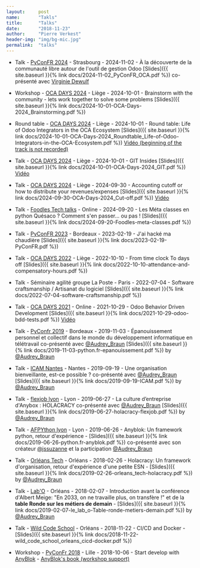```yaml
---
layout:     post
name:       "Takls"
title:      "Talks"
date:       "2018-11-23"
author:     "Pierre Verkest"
header-img: "img/bg-mic.jpg"
permalink:  "talks"
---
```


* Talk -
  [PyConFR 2024](https://www.pycon.fr/2024/) -
  Strasbourg -
  2024-11-02 -
  À la découverte de la communauté libre autour de l'outil de gestion Odoo
  [Slides]({{ site.baseurl }}{% link docs/2024-11-02_PyConFR_OCA.pdf %}) co-présenté avec
  [Virginie Dewulf](https://www.linkedin.com/in/vdewulf/)

* Workshop -
  [OCA DAYS 2024](https://odoo-community.org/event/oca-days-2024-liege-2024-09-30-2024-10-01-149/track/2-00pm-brainstorm-with-the-community-lets-work-together-to-solve-some-problems-2hrs-319) -
  Liège -
  2024-10-01 -
  Brainstorm with the community - lets work together to solve some problems
  [Slides]({{ site.baseurl }}{% link docs/2024-10-01-OCA-Days-2024_Brainstorming.pdf %})

* Round table -
  [OCA DAYS 2024](https://odoo-community.org/event/oca-days-2024-liege-2024-09-30-2024-10-01-149/track/11-50am-round-table-life-of-odoo-integrators-in-the-oca-ecosystem-70mins-318) -
  Liège -
  2024-10-01 -
  Round table: Life of Odoo Integrators in the OCA Ecosystem
  [Slides]({{ site.baseurl }}{% link docs/2024-10-01-OCA-Days-2024_Roundtable_Life-of-Odoo-Integrators-in-the-OCA-Ecosystem.pdf %})
  [Vidéo (beginning of the track is not recorded)](https://youtu.be/FpTEMFOZkQg)

* Talk -
  [OCA DAYS 2024](https://odoo-community.org/event/oca-days-2024-liege-2024-09-30-2024-10-01-149/track/9-30am-git-insides-30mins-282) -
  Liège -
  2024-10-01 -
  GIT Insides
  [Slides]({{ site.baseurl }}{% link docs/2024-10-01-OCA-Days-2024_GIT.pdf %})
  [Vidéo](https://youtu.be/VV9n3SdNsJA)

* Talk -
  [OCA DAYS 2024](https://odoo-community.org/event/oca-days-2024-liege-2024-09-30-2024-10-01-149/track/10-30am-accounting-cutoff-or-how-to-distribute-your-revenues-expenses-30mins-281) -
  Liège -
  2024-09-30 -
  Accounting cutoff or how to distribute your revenues/expenses
  [Slides]({{ site.baseurl }}{% link docs/2024-09-30-OCA-Days-2024_Cut-off.pdf %})
  [Vidéo](https://youtu.be/7N39fjX0nBs)

* Talk -
  [Foodles Tech talks](https://www.foodles.com/) -
  Online -
  2024-09-20 -
  Les Méta classes en python Quésaco ? Comment s'en passer... ou pas !
  [Slides]({{ site.baseurl }}{% link docs/2024-09-20-Foodles-meta-classes.pdf %})

* Talk -
  [PyConFR 2023](https://www.pycon.fr/2023/) -
  Bordeaux -
  2023-02-19 -
  J'ai hacké ma chaudière
  [Slides]({{ site.baseurl }}{% link docs/2023-02-19-PyConFR.pdf %})

* Talk -
  [OCA DAYS 2022](https://odoo-community.org/event/oca-days-2022-liege-2022-10-10-2022-10-11-131/track/when-the-time-clock-allows-you-to-accumulate-compensatory-hours-134) -
  Liège -
  2022-10-10 -
  From time clock To days off
  [Slides]({{ site.baseurl }}{% link docs/2022-10-10-attendance-and-compensatory-hours.pdf %})
  
  
* Talk -
  Séminaire agilité groupe La Poste -
  Paris -
  2022-07-04 -
  Software craftsmanship / Artisanat du logiciel
  [Slides]({{ site.baseurl }}{% link docs/2022-07-04-software-craftsmanship.pdf %})


* Talk -
  [OCA DAYS 2021](https://odoo-community.org/event/oca-days-2021-online-2021-10-28-2021-10-29-128/page/introduction-oca-days-2021-online) -
  Online -
  2021-10-29 -
  Odoo Behavior Driven Development
  [Slides]({{ site.baseurl }}{% link docs/2021-10-29-odoo-bdd-tests.pdf %})
  [Vidéo](https://www.youtube.com/watch?v=WajEuNjmlSI)

* Talk -
  [PyConfr 2019](https://www.pycon.fr) -
  Bordeaux -
  2019-11-03 -
  Épanouissement personnel et collectif dans le monde du développement informatique en télétravail
  co-présenté avec [@Audrey_Braun](https://twitter.com/Audrey_Braun)
  [Slides]({{ site.baseurl }}{% link docs/2019-11-03-python.fr-epanouissement.pdf %})
  by [@Audrey_Braun](https://twitter.com/Audrey_Braun)

* Talk -
  [ICAM Nantes](https://www.icam.fr/campus/icam-nantes/) -
  Nantes -
  2019-09-19 -
  Une organisation bienveillante, est-ce possible ?
  co-présenté avec [@Audrey_Braun](https://twitter.com/Audrey_Braun)
  [Slides]({{ site.baseurl }}{% link docs/2019-09-19-ICAM.pdf %})
  by [@Audrey_Braun](https://twitter.com/Audrey_Braun)

* Talk -
  [flexjob lyon](https://flexjob.fr/) -
  Lyon -
  2019-06-27 -
  La culture d’entreprise d'Anybox : HOLACRACY
  co-présenté avec [@Audrey_Braun](https://twitter.com/Audrey_Braun)
  [Slides]({{ site.baseurl }}{% link docs/2019-06-27-holacracy-flexjob.pdf %})
  by [@Audrey_Braun](https://twitter.com/Audrey_Braun)

* Talk -
  [AFPYthon lyon](https://twitter.com/python_lyon) -
  Lyon -
  2019-06-26 -
  Anyblok: Un framework python, retour d'expérience -
  [Slides]({{ site.baseurl }}{% link docs/2019-06-26-python.fr-anyblok.pdf
 %}) co-présenté avec son créateur [@jssuzanne](https://twitter.com/jssuzanne)
 et la participation [@Audrey_Braun](https://twitter.com/Audrey_Braun)

* Talk -
  [Orléans Tech](https://orleans-tech.com/) -
  Orléans -
  2018-02-26 -
  Holacracy: Un framework d'organisation, retour d'expérience d'une petite ESN -
  [Slides]({{ site.baseurl }}{% link docs/2019-02-26-orleans_tech-holacracy.pdf %}) by [@Audrey_Braun](https://twitter.com/Audrey_Braun)

* Talk -
  [Lab'O](http://www.le-lab-o.fr/) -
  Orléans -
  2018-02-07 -
  Introduction avant la conférence d'Albert Meige: "En 2033, on ne travaille plus, on transfère !" et de la **table Ronde sur les métiers de demain** -
  [Slides]({{ site.baseurl }}{% link docs/2019-02-07-le_lab_o-Table-ronde-metiers-demain.pdf %}) by [@Audrey_Braun](https://twitter.com/Audrey_Braun)


* Talk -
  [Wild Code School](https://wildcodeschool.fr/orleans/) -
  Orléans -
  2018-11-22 -
  CI/CD and Docker -
  [Slides]({{ site.baseurl }}{% link docs/2018-11-22-wild_code_school_orleans_cicd-docker.pdf %})

[comment]: <> (source: https://docs.google.com/presentation/d/1Ax5PRpeIK4DQP8X3YtvYkiRtSThsyjoxedjrYKOpQpk/)


* Workshop -
  [PyConFr 2018](https://www.pycon.fr/2018/) -
  Lille -
  2018-10-06 -
  Start develop with [AnyBlok](http://github.com/anyblok) -
  [AnyBlok's book (workshop support)](https://anyblok.gitbooks.io/anyblok-book/en/)
